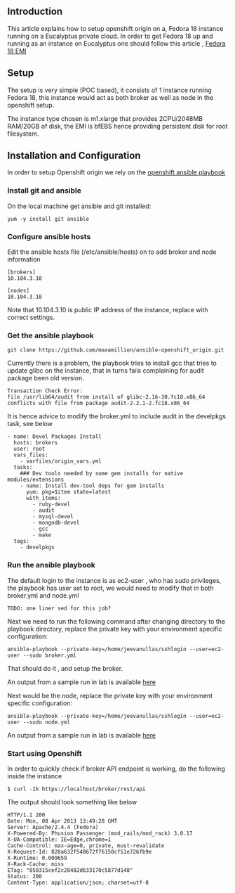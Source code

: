 ## Introduction

This article explains how to setup openshift origin on a, Fedora 18 instance running on a Eucalyptus private cloud. In order to get Fedora 18 up and running as an instance on Eucalyptus one should follow this article , [Fedora 18 EMI](https://github.com/eucalyptus/eucalyptus/wiki/Fedora-18-Image)

## Setup

The setup is very simple (POC based), it consists of 1 instance running Fedora 18, this instance would act as both broker as well as node in the openshift setup.

The instance type chosen is m1.xlarge that provides 2CPU/2048MB RAM/20GB of disk, the EMI is bfEBS hence providing persistent disk for root filesystem.

## Installation and Configuration

In order to setup Openshift origin we rely on the [openshift ansible playbook](https://github.com/maxamillion/ansible-openshift_origin)

### Install git and ansible 

On the local machine get ansible and git installed:

```
yum -y install git ansible
```

### Configure ansible hosts

Edit the ansible hosts file (/etc/ansible/hosts) on to add broker and node information

```
[brokers]
10.104.3.10

[nodes]
10.104.3.10
```

Note that 10.104.3.10 is public IP address of the instance, replace with correct settings.

### Get the ansible playbook

```
git clone https://github.com/maxamillion/ansible-openshift_origin.git
```

Currently there is a problem, the playbook tries to install gcc that tries to update glibc on the instance, that in turns fails complaining for audit package been old version.

```
Transaction Check Error:
file /usr/lib64/audit from install of glibc-2.16-30.fc18.x86_64 conflicts with file from package audit-2.2.1-2.fc18.x86_64
```

It is hence advice to modify the broker.yml to include audit in the develpkgs task, see below

```
- name: Devel Packages Install
  hosts: brokers
  user: root
  vars_files:
    - varfiles/origin_vars.yml
  tasks:
    ### Dev tools needed by some gem installs for native modules/extensions
    - name: Install dev-tool deps for gem installs
      yum: pkg=$item state=latest
      with_items:
        - ruby-devel
        - audit
        - mysql-devel
        - mongodb-devel
        - gcc
        - make
  tags:
    - develpkgs
```

### Run the ansible playbook

The default login to the instance is as ec2-user , who has sudo privileges, the playbook has user set to root, we would need to modify that in both broker.yml and node.yml

```
TODO: one liner sed for this job?
```

Next we need to run the following command after changing directory to the playbook directory, replace the private key with your environment specific configuration:

```
ansible-playbook --private-key=/home/jeevanullas/sshlogin --user=ec2-user --sudo broker.yml
```

That should do it , and setup the broker.

An output from a sample run in lab is available [here](https://gist.github.com/jeevanullas/5335541#file-openshift-ansible-playbook-broker-output-txt)

Next would be the node, replace the private key with your environment specific configuration:

```
ansible-playbook --private-key=/home/jeevanullas/sshlogin --user=ec2-user --sudo node.yml
```

An output from a sample run in lab is available [here](https://gist.github.com/jeevanullas/5336280#file-openshift-ansible-playbook-node-output-txt)

### Start using Openshift

In order to quickly check if broker API endpoint is working, do the following inside the instance

```
$ curl -Ik https://localhost/broker/rest/api
```

The output should look something like below

```
HTTP/1.1 200 
Date: Mon, 08 Apr 2013 13:49:28 GMT
Server: Apache/2.4.4 (Fedora)
X-Powered-By: Phusion Passenger (mod_rails/mod_rack) 3.0.17
X-UA-Compatible: IE=Edge,chrome=1
Cache-Control: max-age=0, private, must-revalidate
X-Request-Id: 828a632f548672f76150cf51e726fb9e
X-Runtime: 0.009659
X-Rack-Cache: miss
ETag: "850315cef2c28482d633170c5877d148"
Status: 200
Content-Type: application/json; charset=utf-8
```
